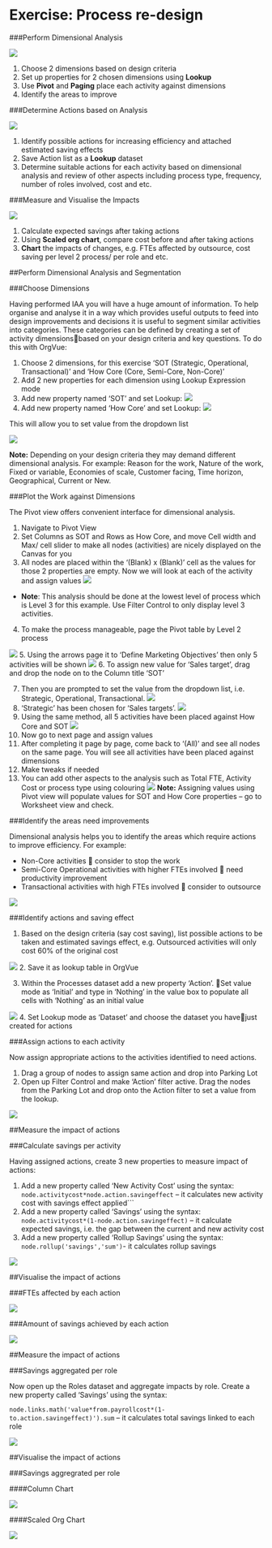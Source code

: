 # Exercise: Process re-design
###Perform Dimensional Analysis

![](5A-013.dimensionalanalysis.png)

1. Choose 2 dimensions based on design criteria
2. Set up properties for 2 chosen dimensions using **Lookup**
3. Use **Pivot** and **Paging** place each activity against dimensions
4. Identify the areas to improve

###Determine Actions based on Analysis

![](5A-014.determineaction.png)

1. Identify possible actions for increasing efficiency and attached estimated saving effects
2. Save Action list as a **Lookup** dataset
3. Determine suitable actions for each activity based on dimensional analysis and review of other aspects including process type, frequency, number of roles involved, cost and etc.

###Measure and Visualise the Impacts

![](5A-015.measureimpacts.png)

1. Calculate expected savings after taking actions
2. Using **Scaled org chart**, compare cost before and after taking actions
3. **Chart** the impacts of changes, e.g. FTEs affected by outsource, cost saving per level 2 process/ per role and etc.

##Perform Dimensional Analysis and Segmentation 

###Choose Dimensions

Having performed IAA you will have a huge amount of information. To help organise and analyse it in a way which provides useful outputs to feed into design improvements and decisions it is useful to segment similar activities into categories. These categories can be defined by creating a set of activity dimensionsbased on your design criteria and key questions. To do this with OrgVue:

1. Choose 2 dimensions, for this exercise ‘SOT (Strategic, Operational, Transactional)’ and ‘How Core (Core, Semi-Core, Non-Core)’
2. Add 2 new properties for each dimension using Lookup Expression mode
  3. Add new property named ‘SOT’ and set Lookup:
  ![](5A-016.sot.png)
  4. Add new property named ‘How Core’ and set Lookup:
  ![](5A-017.howcore.png)


This will allow you to set value from the dropdown list

![](5A-018.dropdown.png)

**Note:** Depending on your design criteria they may demand different dimensional analysis. For example: Reason for the work, Nature of the work, Fixed or variable, Economies of scale, Customer facing, Time horizon, Geographical, Current or New.

###Plot the Work against Dimensions

The Pivot view offers convenient interface for dimensional analysis. 

1. Navigate to Pivot View
2. Set Columns as SOT and Rows as How Core, and move Cell width and Max/ cell slider to make all nodes (activities) are nicely displayed on the Canvas for you
3. All nodes are placed within the ‘(Blank) x (Blank)’ cell as the values for those 2 properties are empty. Now we will look at each of the activity and assign values ![](5A-019.workvsdimensions.png)
  * **Note**: This analysis should be done at the lowest level of process which is Level 3 for this example. Use Filter Control to only display level 3 activities. 

4. To make the process manageable, page the Pivot table by Level 2 process

  ![](5A-020.levelprocess2.png)
5. Using the arrows page it to ‘Define Marketing Objectives’ then only 5 activities will be shown 
  ![](5A-021.definemarketingprocesses.png)
6. To assign new value for ‘Sales target’, drag and drop the node on to the Column title ‘SOT’

7. Then you are prompted to set the value from the dropdown list, i.e. Strategic, Operational, Transactional. 
![](5A-022.dropdown.png)
8. ‘Strategic’ has been chosen for ‘Sales targets’. 
![](5A-023.strategicsalestargets.png)
9. Using the same method, all 5 activities have been placed against How Core and SOT
![](5A-024.howcoresotplot.png)
10. Now go to next page and assign values
11. After completing it page by page, come back to ‘(All)’ and see all nodes on the same page. You will see all activities have been placed against dimensions
12. Make tweaks if needed
13. You can add other aspects to the analysis such as Total FTE, Activity Cost or process type using colouring
![](5A-025.addtoanalysis.png)
**Note:** Assigning values using Pivot view will populate values for SOT and How Core properties – go to Worksheet view and check.

###Identify the areas need improvements

Dimensional analysis helps you to identify the areas which require actions to improve efficiency. For example:

* Non-Core activities  consider to stop the work
* Semi-Core Operational activities with higher FTEs involved  need productivity improvement
* Transactional activities with high FTEs involved  consider to outsource 

![](5A-026.identifyimprovement.png)

###Identify actions and saving effect

1. Based on the design criteria (say cost saving), list possible actions to be taken and estimated savings effect, e.g. Outsourced activities will only cost 60% of the original cost

  ![](5A-027.actionsavings.png)
2. Save it as lookup table in OrgVue

3. Within the Processes dataset add a new property ‘Action’. Set value mode as ‘Initial’ and type in ‘Nothing’ in the value box to populate all cells with ‘Nothing’ as an initial value
 
 ![](5A-028.nothing.png)
4. Set Lookup mode as ‘Dataset’ and choose the dataset you havejust created for actions

###Assign actions to each activity

Now assign appropriate actions to the activities identified to need actions.

1. Drag a group of nodes to assign same action and drop into Parking Lot
2. Open up Filter Control and make ‘Action’ filter active. Drag the nodes from the Parking Lot and drop onto the Action filter to set a value from the lookup. 

![](5A-029.filtercontrol.png)

##Measure the impact of actions

###Calculate savings per activity 

Having assigned actions, create 3 new properties to measure impact of actions:

1. Add a new property called ‘New Activity Cost’ using the syntax:
```node.activitycost*node.action.savingeffect``` – it calculates new activity cost with savings effect applied```
2. Add a new property called ‘Savings’ using the syntax: ```node.activitycost*(1-node.action.savingeffect)``` – it calculate expected savings, i.e. the gap between the current and new activity cost
3. Add a new property called ‘Rollup Savings’ using the syntax: ```node.rollup('savings','sum')```- it calculates rollup savings

![](5A-030.rollupsavings.png)

##Visualise the impact of actions

###FTEs affected by each action

![](5A-031.effectsonFTEs.png)

###Amount of savings achieved by each action

![](5A-032.savingsachieved.png)

##Measure the impact of actions

###Savings aggregated per role

Now open up the Roles dataset and aggregate impacts by role. Create a new property called ‘Savings’ using the syntax:

```node.links.math('value*from.payrollcost*(1-to.action.savingeffect)').sum``` – it calculates total savings linked to each role

![](5A-033.savingsperrole.png)

##Visualise the impact of actions

###Savings aggregrated per role

####Column Chart

![](5A-034.savingscolumnchart.png)

####Scaled Org Chart

![](5A-035.savingsorgchart.png)



